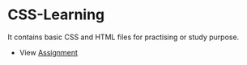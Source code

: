 # CSS-Learning
It contains basic CSS and HTML files for practising or study purpose.
<ul>
  <li>View <a href="https://suubh.github.io/CSS-Learning/Assignment/index.html">Assignment</a> </li>
</ul>
